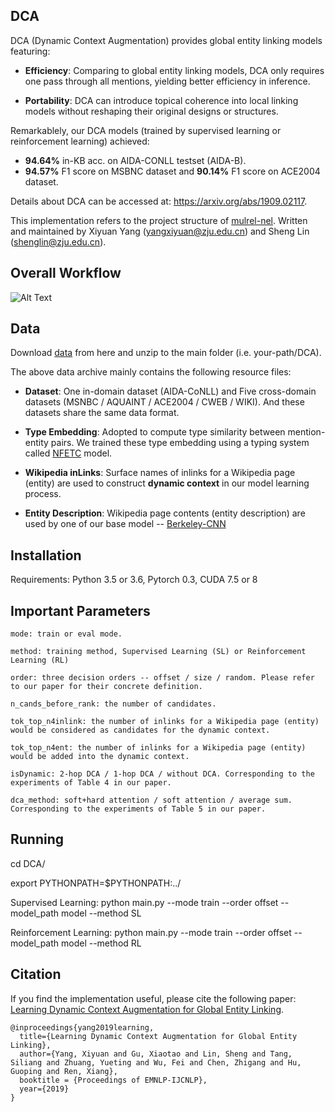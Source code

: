 ## DCA
DCA (Dynamic Context Augmentation) provides global entity linking models featuring:

- **Efficiency**: Comparing to global entity linking models, DCA only requires one pass through all mentions, yielding better efficiency in inference.

- **Portability**: DCA can introduce topical coherence into local linking models without reshaping their original designs or structures.

Remarkablely, our DCA models (trained by supervised learning or reinforcement learning) achieved:

- **94.64%** in-KB acc. on AIDA-CONLL testset (AIDA-B).
- **94.57%** F1 score on MSBNC dataset and **90.14%** F1 score on ACE2004 dataset.

Details about DCA can be accessed at: https://arxiv.org/abs/1909.02117.

This implementation refers to the project structure of [mulrel-nel](https://github.com/lephong/mulrel-nel). 
Written and maintained by Xiyuan Yang (yangxiyuan@zju.edu.cn) and Sheng Lin (shenglin@zju.edu.cn).

## Overall Workflow
![Alt Text](https://github.com/YoungXiyuan/DCA/blob/master/DCA.gif)

## Data
Download [data](https://drive.google.com/open?id=1MfjzjZH_KKsXshtepzSBwkvjabdEytzh) from here and unzip to the main folder (i.e. your-path/DCA). 

The above data archive mainly contains the following resource files:

- **Dataset**: One in-domain dataset (AIDA-CoNLL) and Five cross-domain datasets (MSNBC / AQUAINT / ACE2004 / CWEB / WIKI). And these datasets share the same data format.

- **Type Embedding**: Adopted to compute type similarity between mention-entity pairs. We trained these type embedding using a typing system called [NFETC](https://arxiv.org/abs/1803.03378) model.

- **Wikipedia inLinks**: Surface names of inlinks for a Wikipedia page (entity) are used to construct **dynamic context** in our model learning process.

- **Entity Description**: Wikipedia page contents (entity description) are used by one of our base model -- [Berkeley-CNN](https://www.aclweb.org/anthology/N16-1150/)

## Installation
Requirements: Python 3.5 or 3.6, Pytorch 0.3, CUDA 7.5 or 8

## Important Parameters

```
mode: train or eval mode.

method: training method, Supervised Learning (SL) or Reinforcement Learning (RL)

order: three decision orders -- offset / size / random. Please refer to our paper for their concrete definition.

n_cands_before_rank: the number of candidates.

tok_top_n4inlink: the number of inlinks for a Wikipedia page (entity) would be considered as candidates for the dynamic context.

tok_top_n4ent: the number of inlinks for a Wikipedia page (entity) would be added into the dynamic context.

isDynamic: 2-hop DCA / 1-hop DCA / without DCA. Corresponding to the experiments of Table 4 in our paper.

dca_method: soft+hard attention / soft attention / average sum. Corresponding to the experiments of Table 5 in our paper.
```

## Running
cd DCA/

export PYTHONPATH=$PYTHONPATH:../

Supervised Learning: python main.py --mode train --order offset --model_path model --method SL

Reinforcement Learning: python main.py --mode train --order offset --model_path model --method RL

## Citation
If you find the implementation useful, please cite the following paper: [Learning Dynamic Context Augmentation for Global Entity Linking](https://arxiv.org/abs/1909.02117).

```
@inproceedings{yang2019learning,
  title={Learning Dynamic Context Augmentation for Global Entity Linking},
  author={Yang, Xiyuan and Gu, Xiaotao and Lin, Sheng and Tang, Siliang and Zhuang, Yueting and Wu, Fei and Chen, Zhigang and Hu, Guoping and Ren, Xiang},
  booktitle = {Proceedings of EMNLP-IJCNLP},
  year={2019}
}
```
